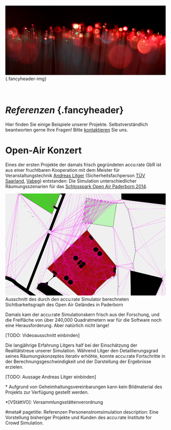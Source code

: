 ![](/img/accurate-bild-start.jpg) {.fancyheader-img}
# <br /> *Referenzen* {.fancyheader}

Hier finden Sie einige Beispiele unserer Projekte.
Selbstverständlich beantworten gerne Ihre Fragen!
Bitte [kontaktieren](kontakt) Sie uns.

# Open-Air Konzert

Eines der ersten Projekte der damals frisch gegründeten accu:rate GbR ist aus einer fruchtbaren Kooperation mit dem Meister für Veranstaltungstechnik [Andreas Litger](http://litger.de/) (Sicherheitsfachperson [TÜV Saarland](http://www.tuev-saar.net/), [Vabeg](http://www.vabeg.com/)) entstanden:
Die Simulation unterschiedlicher Räumungsszenarien für das [Schlosspark Open Air Paderborn 2014](http://www.schlosspark-open-air-paderborn.de/).

![Ausschnitt des durch den accu:rate Simulator berechneten Sichtbarkeitsgraph des Open Air Geländes in Paderborn](/img/referenzen/nena-graph.png)
Ausschnitt des durch den accu:rate Simulator berechneten Sichtbarkeitsgraph des Open Air Geländes in Paderborn

Damals kam der accu:rate Simulationskern frisch aus der Forschung, und die Freifläche von über 240,000 Quadratmetern war für die Software noch eine Herausforderung.
Aber natürlich nicht lange!

[TODO: Videoausschnitt einbinden]

Die langjährige Erfahrung Litgers half bei der Einschätzung der Realitätstreue unserer Simulation.
Während Litger den Detaillierungsgrad seines Räumungskonzeptes iterativ erhöhte, konnte accu:rate Fortschritte in der Berechnungsgeschwindigkeit und der Darstellung der Ergebnisse erzielen.

[TODO: Aussage Andreas Litger einbinden]

\* Aufgrund von Geheimhaltungsvereinbarungen kann kein Bildmaterial des Projekts zur Verfügung gestellt werden.

*[VStättVO]: Versammlungsstättenverordnung

#meta#
pagetitle: Referenzen Personenstromsimulation
description: Eine Vorstellung bisheriger Projekte und Kunden des accu:rate Institute for Crowd Simulation.

